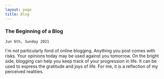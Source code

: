 ```yaml
---
layout: page
title: Blog
---
```


### The Beginning of a Blog

`Jun 6th, Sunday 2021`

I'm not particularly fond of online blogging. Anything you post comes with risks. Your opinions today may be used against you tomorrow. On the bright side, blogging can help you keep track of your progression in life. It can be used to express the gratitude and joys of life. For me, it is a reflection of my perceived realities.
